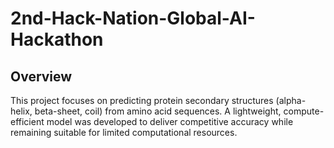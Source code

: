 # 2nd-Hack-Nation-Global-AI-Hackathon
## Overview
This project focuses on predicting protein secondary structures (alpha-helix, beta-sheet, coil) from amino acid sequences.
A lightweight, compute-efficient model was developed to deliver competitive accuracy while remaining suitable for limited computational resources.
